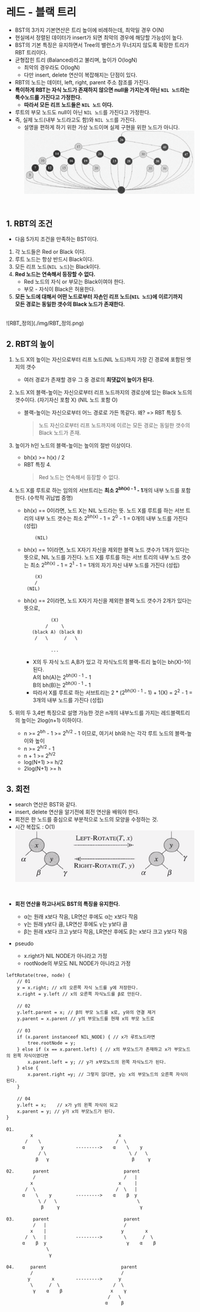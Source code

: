 # 레드 - 블랙 트리
- BST의 3가지 기본연산은 트리 높이에 비례하는데, 최악일 경우 O(N)
- 현실에서 정렬된 데이터가 insert가 되면 최악의 경우에 해당할 가능성이 높다.
- BST의 기본 특징은 유지하면서 Tree의 밸런스가 무너지지 않도록 확장한 트리가 RBT 트리이다.
- 균형잡힌 트리 (Balanced)라고 불리며, 높이가 O(logN)
    - 최악의 경우라도 O(logN)
    - 다만 insert, delete 연산이 복잡해지는 단점이 있다.
- RBT의 노드는 데이터, left, right, parent 주소 참조를 가진다.
- **특이하게 RBT는 자식 노드가 존재하지 않으면 null을 가지는게 아닌 `NIL 노드`라는 툭수노드를 가진다고 가정한다.**
    - **따라서 모든 리프 노드들은 `NIL 노드` 이다.**
- 루트의 부모 노드도 null이 아닌 `NIL 노드`를 가진다고 가정한다.
- 즉, 실제 노드(내부 노드라고도 함)와 `NIL 노드`를 가진다.
    - 설명을 편하게 하기 위한 가상 노드이며 실제 구현을 위한 노드가 아니다. <br>
![RBT_정의](./img/NIL_NODE.png)

<br>

## 1. RBT의 조건
- 다음 5가지 조건을 만족하는 BST이다.
1. 각 노드들은 Red or Black 이다.
2. 루트 노드는 항상 반드시 Black이다.
3. 모든 리프 노드(`NIL 노드`)는 Black이다.
4. **Red 노드는 연속해서 등장할 수 없다.**
    - Red 노드의 자식 or 부모는 Black이여야 한다.
    - 부모 - 자식이 Black은 허용한다.
5. **모든 노드에 대해서 어떤 노드로부터 자손인 리프 노드(`NIL 노드`)에 이르기까지 <br>
    모든 경로는 동일한 갯수의 Black 노드가 존재한다.**
<br>
![RBT_정의](./img/RBT_정의.png)
<br>

## 2. RBT의 높이
1. 노드 X의 높이는 자신으로부터 리프 노드(NIL 노드)까지 가장 긴 경로에 포함된 엣지의 갯수
    - 여러 경로가 존재할 경우 그 중 경로의 **최댓값이 높이가 된다.**
2. 노드 X의 블랙-높이는 자신으로부터 리프 노드까지의 경로상에 있는 Black 노드의 갯수이다. (자기자신 포함 X) (NIL 노드 포함 O)
    - 블랙-높이는 자신으로부터 어느 경로로 가든 똑같다. 왜? => RBT 특징 5. <br>
       > 노드 자신으로부터 리프 노드까지에 이르는 모든 경로는 동일한 갯수의 Black 노드가 존재.

3. 높이가 h인 노드의 블랙-높이는 높이의 절반 이상이다.
    - bh(x) >= h(x) / 2
    - RBT 특징 4. <br>
        > Red 노드는 연속해서 등장할 수 없다.

4. 노드 X를 루트로 하는 임의의 서브트리는 **최소 2<sup>bh(x) - 1</sup> - 1**개의 내부 노드를 포함한다. (수학적 귀납법 증명)
    - bh(x) == 0이라면, 노드 X는 NIL 노드라는 뜻. 노드 X를 루트를 하는 서브 트리의 내부 노드 갯수는 최소 2<sup>bh(x)</sup> - 1 = 2<sup>0</sup> - 1 = 0개의 내부 노드를 가진다 (성립)
        ```
            (NIL)
        ```
    - bh(x) == 1이라면, 노드 X자기 자신을 제외한 블랙 노드 갯수가 1개가 있다는 뜻으로, NIL 노드를 가진다. 노드 X를 루트를 하는 서브 트리의 내부 노드 갯수는 최소 2<sup>bh(x)</sup> - 1 = 2<sup>1</sup> - 1 = 1개의 자기 자신 내부 노드를 가진다 (성립)
        ```
            (X)
            /
         (NIL)
        ```
    - bh(x) == 2이라면, 노드 X자기 자신을 제외한 블랙 노드 갯수가 2개가 있다는 뜻으로, 
        ```
                  (X)
                /     \
           (black A) (black B) 
            /   \      /   \     
                
                  ...
        ```
        - X의 두 자식 노드 A,B가 있고 각 자식노드의 블랙-트리 높이는 bh(X)-1이 된다. <br>
                  A의 bh(A)는 2<sup>bh(X) - 1</sup> - 1 <br>
                  B의 bh(B)는 2<sup>bh(X) - 1</sup> - 1 <br>
        - 따라서 X를 루트로 하는 서브트리는 2 * (2<sup>bh(X) - 1</sup> - 1) + 1(X) = 2<sup>2</sup> - 1 = 3개의 내부 노드를 가진다 (성립)
5. 위의 두 3,4번 특징으로 설명 가능한 것은 n개의 내부노드를 가지는 레드블랙트리의 높이는 2log(n+1) 이하이다.
    - n >= 2<sup>bh</sup> - 1 >= 2<sup>h/2</sup> - 1 이므로, 여기서 bh와 h는 각각 루트 노드의 블랙-높이와 높이
    - n >= 2<sup>h/2</sup> - 1  
    - n + 1 >= 2<sup>h/2</sup>
    - log(N+1) >= h/2
    - 2log(N+1) >= h

## 3. 회전
- search 연산은 BST와 같다.
- insert, delete 연산을 알기전에 회전 연산을 배워야 한다.
- 회전은 한 노드를 중심으로 부분적으로 노드의 모양을 수정하는 것.
- 시간 복잡도 : O(1)
![RBT_LR_RR](./img/RBT_LR_RR.png)

<br>

- **회전 연산을 하고나서도 BST의 특징을 유지한다.**
    - α는 원래 x보다 작음, LR연산 후에도 α는 x보다 작음 
    - γ는 원래 y보다 큼, LR연산 후에도 γ는 y보다 큼
    - β는 원래 x보다 크고 y보다 작음, LR연산 후에도 β는 x보다 크고 y보다 작음

- pseudo
    - x.right가 NIL NODE가 아니라고 가정
    - rootNode의 부모도 NIL NODE가 아니라고 가정
```
leftRotate(tree, node) {
    // 01
    y = x.right; // x의 오른쪽 자식 노드를 y에 저장한다.
    x.right = y.left // x의 오른쪽 자식노드를 β로 만든다.

    // 02
    y.left.parent = x; // β의 부모 노드를 x로, y와의 연결 제거
    y.parent = x.parent // y의 부모노드를 현재 x의 부모 노드로

    // 03
    if (x.parent instanceof NIL_NODE) { // x가 루트노드라면
        tree.rootNode = y;
    } else if (x == x.parent.left) { // x의 부모노드가 존재하고 x가 부모노드의 왼쪽 자식이였다면
        x.parent.left = y; // y가 x부모노드의 왼쪽 자식노드가 된다.
    } else {
        x.parent.right =y; // 그렇지 않다면, y는 x의 부모노드의 오른쪽 자식이 된다.
    }
    
    // 04
    y.left = x;    // x가 y의 왼쪽 자식이 되고
    x.parent = y; // y가 x의 부모노드가 된다.
}

01.
         x                                x   
       /    \                            /  \  
      α      y            --------->    α    \    y  
            / \                               \ /   \
           β   γ                               β     γ

02.       parent                            parent
          /                                 /   |
         x                                x     |
       /  \                              /  \   | 
      α    \    y         --------->    α    β  y
            \ /   \                              \
             β     γ                              γ

03.       parent                            parent
          /   |                             /      
         x    |                            y        x
       /  \   |           --------->        \      /  \
      α    β  y                              γ    α    β
               \
                γ  

04.      parent                            parent
         /                                 /
        y        x        --------->      y
         \      /  \                    /  \
          γ    α    β                  x    γ 
                                      /   \
                                     α     β 
```


                  
